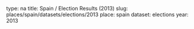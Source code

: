 type: na
title: Spain / Election Results (2013)
slug: places/spain/datasets/elections/2013
place: spain
dataset: elections
year: 2013
